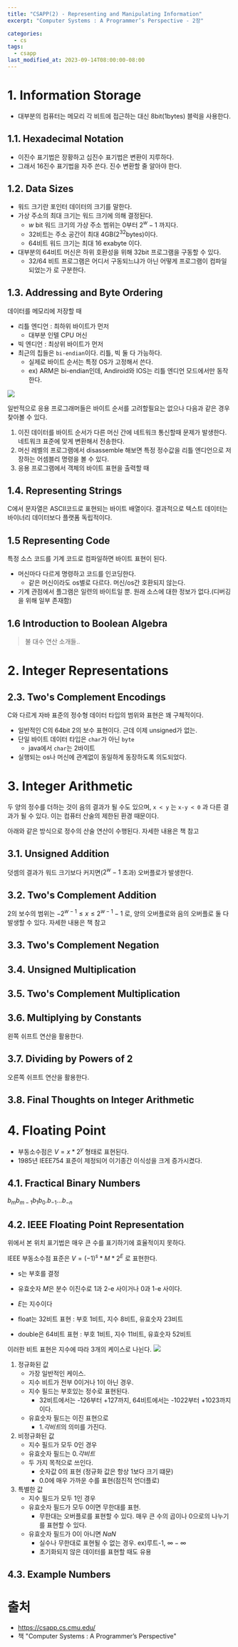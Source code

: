 ```yaml
---
title: "CSAPP(2) - Representing and Manipulating Information"
excerpt: "Computer Systems : A Programmer’s Perspective - 2장"

categories:
  - cs
tags:
  - csapp
last_modified_at: 2023-09-14T08:00:00-08:00
---
```


# 1. Information Storage
- 대부분의 컴퓨터는 메모리 각 비트에 접근하는 대신 8bit(1bytes) 블럭을 사용한다.

## 1.1. Hexadecimal Notation
- 이진수 표기법은 장황하고 십진수 표기법은 변환이 지루하다.
- 그래서 16진수 표기법을 자주 쓴다. 진수 변환할 줄 알아야 한다.

## 1.2. Data Sizes
- 워드 크기란 포인터 데이터의 크기를 말한다.
- 가상 주소의 최대 크기는 워드 크기에 의해 결정된다.
  - $w$ bit 워드 크기의 가상 주소 범위는 0부터 $2^w-1$ 까지다.
  - 32비트는 주소 공간이 최대 4GB($2^{32}$bytes)이다.
  - 64비트 워드 크기는 최대 16 exabyte 이다.
- 대부분의 64비트 머신은 하위 호환성을 위해 32bit 프로그램을 구동할 수 있다. 
  - 32/64 비트 프로그램은 어디서 구동되느냐가 아닌 어떻게 프로그램이 컴파일되었는가 로 구분한다.

## 1.3. Addressing and Byte Ordering
데이터를 메모리에 저장할 때
- 리틀 엔디언 : 최하위 바이트가 먼저
  - 대부분 인텔 CPU 머신
- 빅 엔디언 : 최상위 바이트가 먼저
- 최근의 칩들은 `bi-endian`이다. 리틀, 빅 둘 다 가능하다.
  - 실제로 바이트 순서는 특정 OS가 고정해서 쓴다.
  - ex) ARM은 bi-endian인데, Andiroid와 IOS는 리틀 엔디언 모드에서만 동작한다.

![](https://p6-juejin.byteimg.com/tos-cn-i-k3u1fbpfcp/e14c07b6e41f454d8be99c686f600ced~tplv-k3u1fbpfcp-zoom-in-crop-mark:1512:0:0:0.awebp)

일반적으로 응용 프로그래머들은 바이트 순서를 고려할필요는 없으나 다음과 같은 경우 찾아볼 수 있다.
1. 이진 데이터를 바이트 순서가 다른 머신 간에 네트워크 통신할때 문제가 발생한다. 네트워크 표준에 맞게 변환해서 전송한다.
2. 머신 레벨의 프로그램에서 disassemble 해보면 특정 정수값을 리틀 엔디언으로 저장하는 어셈블리 명령을 볼 수 있다.
3. 응용 프로그램에서 객체의 바이트 표현을 출력할 때

## 1.4. Representing Strings
C에서 문자열은 ASCII코드로 표현되는 바이트 배열이다. 결과적으로 텍스트 데이터는 바이너리 데이터보다 플랫폼 독립적이다.

## 1.5 Representing Code
특정 소스 코드를 기계 코드로 컴파일하면 바이트 표현이 된다.
- 머신마다 다르게 명령하고 코드를 인코딩한다.
  - 같은 머신이라도 os별로 다르다. 머신/os간 호환되지 않는다.
- 기계 관점에서 플그램은 일련의 바이트일 뿐. 원래 소스에 대한 정보가 없다.(디버깅을 위해 일부 존재함)

## 1.6 Introduction to Boolean Algebra
> 불 대수 연산 소개들..

# 2. Integer Representations

## 2.3. Two's Complement Encodings

C와 다르게 자바 표준의 정수형 데이터 타입의 범위와 표현은 꽤 구체적이다.
- 일반적인 C의 64bit 2의 보수 표현이다. 근데 이제 unsigned가 없는.
- 단일 바이트 데이터 타입은 `char`가 아닌 `byte`
  - java에서 `char`는 2바이트
- 실행되는 os나 머신에 관계없이 동일하게 동장하도록 의도되었다.

# 3. Integer Arithmetic

두 양의 정수를 더하는 것이 음의 결과가 될 수도 있으며, `x < y` 는 `x-y < 0` 과 다른 결과가 될 수 있다.
이는 컴퓨터 산술의 제한된 환경 때문이다.

아래와 같은 방식으로 정수의 산술 연산이 수행된다. 자세한 내용은 책 참고

## 3.1. Unsigned Addition

덧셈의 결과가 워드 크기보다 커지면($2^w-1$ 초과) 오버플로가 발생한다.

## 3.2. Two's Complement Addition
2의 보수의 범위는 $-2^{w-1} \le x \le 2^{w-1}-1$ 로,
양의 오버플로와 음의 오버플로 둘 다 발생할 수 있다. 자세한 내용은 책 참고

## 3.3. Two's Complement Negation

## 3.4. Unsigned Multiplication

## 3.5. Two's Complement Multiplication

## 3.6. Multiplying by Constants

왼쪽 쉬프트 연산을 활용한다.

## 3.7. Dividing by Powers of 2

오른쪽 쉬프트 연산을 활용한다.

## 3.8. Final Thoughts on Integer Arithmetic

# 4. Floating Point
- 부동소수점은 $V = x * 2^y$ 형태로 표현된다.
- 1985년 IEEE754 표준이 제정되어 이기종간 이식성을 크게 증가시켰다. 

## 4.1. Fractical Binary Numbers
$b_{m}b_{m-1}b_{1}b_{0}.b_{-1}...b_{-n}$

## 4.2. IEEE Floating Point Representation
위에서 본 위치 표기법은 매우 큰 수를 표기하기에 효율적이지 못하다. 

IEEE 부동소수점 표준은 $V = (-1)^s * M * 2^E$ 로 표현한다.
- s는 부호를 결정
- 유효숫자 $M$은 분수 이진수로 1과 2-e 사이거나 0과 1-e 사이다.
- $E$는 지수이다

- float는 32비트 표현 : 부호 1비트, 지수 8비트, 유효숫자 23비트
- double은 64비트 표현 : 부호 1비트, 지수 11비트, 유효숫자 52비트

이러한 비트 표현은 지수에 따라 3개의 케이스로 나뉜다.
![](https://img2023.cnblogs.com/blog/2070750/202301/2070750-20230106192734706-1577388547.png)
1. 정규화된 값
   - 가장 일반적인 케이스. 
   - 지수 비트가 전부 0이거나 1이 아닌 경우. 
   - 지수 필드는 부호있는 정수로 표현된다. 
     - 32비트에서는 -126부터 +127까지, 64비트에서는 -1022부터 +1023까지이다. 
   - 유효숫자 필드는 이진 표현으로 
     - $1.각비트$의 의미를 가진다.
2. 비정규화된 값
   - 지수 필드가 모두 0인 경우
   - 유효숫자 필드는 $0.각비트$
   - 두 가지 목적으로 쓰인다. 
     - 숫자값 0의 표현 (정규화 값은 항상 1보다 크기 떄문)
     - 0.0에 매우 가까운 수를 표현(점진적 언더플로)
3. 특별한 값
   - 지수 필드가 모두 1인 경우
   - 유효숫자 필드가 모두 0이면 무한대를 표현.
     - 무한대는 오버플로를 표현할 수 있다. 매우 큰 수의 곱이나  0으로의 나누기를 표현할 수 있다.
   - 유효숫자 필드가 0이 아니면 $NaN$
     - 실수나 무한대로 표현될 수 없는 경우. ex)루트-1, $\infty - \infty$
     - 초기화되지 않은 데이터를 표현할 때도 유용


## 4.3. Example Numbers


# 출처
- https://csapp.cs.cmu.edu/
- 책 "Computer Systems : A Programmer’s Perspective"